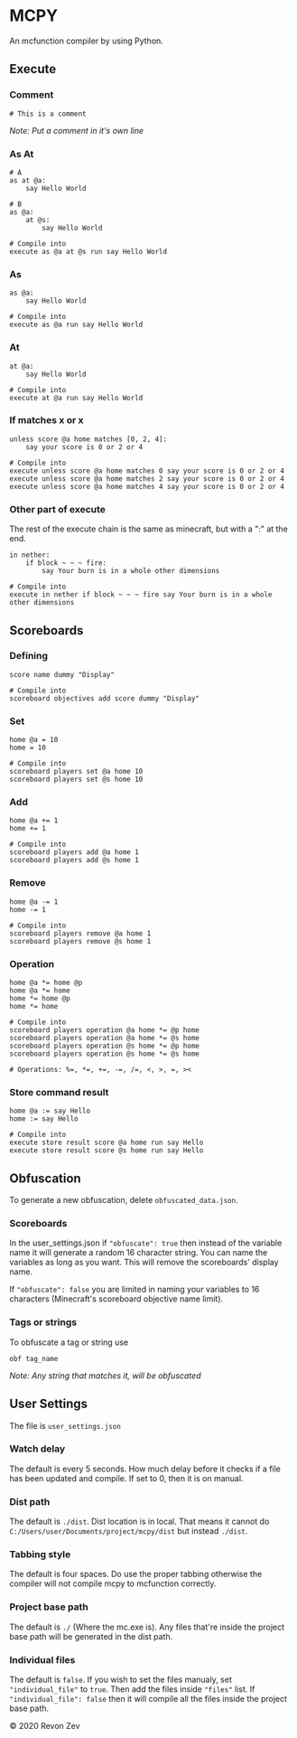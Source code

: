 # MCPY
An mcfunction compiler by using Python.

## Execute

### Comment
```
# This is a comment
```
*Note: Put a comment in it's own line*

### As At
```
# A
as at @a:
    say Hello World

# B
as @a:
    at @s:
        say Hello World

# Compile into
execute as @a at @s run say Hello World
```

### As
```
as @a:
    say Hello World

# Compile into
execute as @a run say Hello World
```

### At
```
at @a:
    say Hello World

# Compile into
execute at @a run say Hello World
```

### If matches x or x
```
unless score @a home matches [0, 2, 4]:
    say your score is 0 or 2 or 4

# Compile into
execute unless score @a home matches 0 say your score is 0 or 2 or 4
execute unless score @a home matches 2 say your score is 0 or 2 or 4
execute unless score @a home matches 4 say your score is 0 or 2 or 4
```

### Other part of execute
The rest of the execute chain is the same as minecraft, but with a ":" at the end.
```
in nether:
    if block ~ ~ ~ fire:
        say Your burn is in a whole other dimensions

# Compile into
execute in nether if block ~ ~ ~ fire say Your burn is in a whole other dimensions
```

## Scoreboards

### Defining
```
score name dummy "Display"

# Compile into
scoreboard objectives add score dummy "Display"
```

### Set
```
home @a = 10
home = 10

# Compile into
scoreboard players set @a home 10
scoreboard players set @s home 10
```

### Add
```
home @a += 1
home += 1

# Compile into
scoreboard players add @a home 1
scoreboard players add @s home 1
```

### Remove
```
home @a -= 1
home -= 1

# Compile into
scoreboard players remove @a home 1
scoreboard players remove @s home 1
```

### Operation
```
home @a *= home @p
home @a *= home
home *= home @p
home *= home

# Compile into
scoreboard players operation @a home *= @p home
scoreboard players operation @a home *= @s home
scoreboard players operation @s home *= @p home
scoreboard players operation @s home *= @s home

# Operations: %=, *=, +=, -=, /=, <, >, =, ><
```

### Store command result
```
home @a := say Hello
home := say Hello

# Compile into
execute store result score @a home run say Hello
execute store result score @s home run say Hello
```

## Obfuscation
To generate a new obfuscation, delete `obfuscated_data.json`.
### Scoreboards
In the user_settings.json if `"obfuscate": true` then instead of the variable name it will generate a random 16 character string. You can name the variables as long as you want. This will remove the scoreboards' display name.

If `"obfuscate": false` you are limited in naming your variables to 16 characters (Minecraft's scoreboard objective name limit).

### Tags or strings
To obfuscate a tag or string use 
```
obf tag_name
```

*Note: Any string that matches it, will be obfuscated*

## User Settings
The file is `user_settings.json`

### Watch delay
The default is every 5 seconds. How much delay before it checks if a file has been updated and compile. If set to 0, then it is on manual.

### Dist path
The default is `./dist`. Dist location is in local. That means it cannot do `C:/Users/user/Documents/project/mcpy/dist` but instead `./dist`.

### Tabbing style
The default is four spaces. Do use the proper tabbing otherwise the compiler will not compile mcpy to mcfunction correctly.

### Project base path
The default is `./` (Where the mc.exe is). Any files that're inside the project base path will be generated in the dist path.

### Individual files
The default is `false`. If you wish to set the files manualy, set `"individual_file"` to `true`. Then add the files inside `"files"` list. If `"individual_file": false` then it will compile all the files inside the project base path.

© 2020 Revon Zev